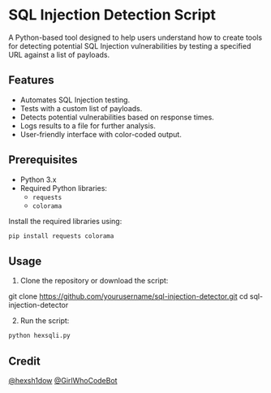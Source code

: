 # SQL Injection Detection Script

A Python-based tool designed to help users understand how to create tools for detecting potential SQL Injection vulnerabilities by testing a specified URL against a list of payloads.

## Features

- Automates SQL Injection testing.
- Tests with a custom list of payloads.
- Detects potential vulnerabilities based on response times.
- Logs results to a file for further analysis.
- User-friendly interface with color-coded output.

## Prerequisites

- Python 3.x
- Required Python libraries:
  - `requests`
  - `colorama`

Install the required libraries using:

```bash
pip install requests colorama
```
## Usage

1. Clone the repository or download the script:

git clone https://github.com/yourusername/sql-injection-detector.git
cd sql-injection-detector


2. Run the script:

```bash
python hexsqli.py
```

## Credit 

<a href="x.com/hexsh1dow">@hexsh1dow</a>
<a href="x.com/GirlWhoCodeBot">@GirlWhoCodeBot</a>
